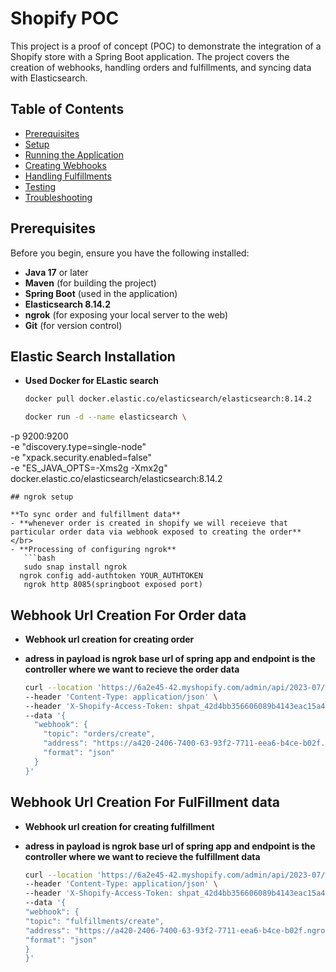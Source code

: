 # Shopify POC

This project is a proof of concept (POC) to demonstrate the integration of a Shopify store with a Spring Boot application. The project covers the creation of webhooks, handling orders and fulfillments, and syncing data with Elasticsearch.

## Table of Contents

- [Prerequisites](#prerequisites)
- [Setup](#setup)
- [Running the Application](#running-the-application)
- [Creating Webhooks](#creating-webhooks)
- [Handling Fulfillments](#handling-fulfillments)
- [Testing](#testing)
- [Troubleshooting](#troubleshooting)

## Prerequisites

Before you begin, ensure you have the following installed:

- **Java 17** or later
- **Maven** (for building the project)
- **Spring Boot** (used in the application)
- **Elasticsearch 8.14.2**
- **ngrok** (for exposing your local server to the web)
- **Git** (for version control)

## Elastic Search Installation
- **Used Docker for ELastic search** 


   ```bash
   docker pull docker.elastic.co/elasticsearch/elasticsearch:8.14.2
   
   docker run -d --name elasticsearch \
-p 9200:9200 \
-e "discovery.type=single-node" \
-e "xpack.security.enabled=false" \
-e "ES_JAVA_OPTS=-Xms2g -Xmx2g" \
docker.elastic.co/elasticsearch/elasticsearch:8.14.2

```
## ngrok setup

**To sync order and fulfillment data**
- **whenever order is created in shopify we will receieve that particular order data via webhook exposed to creating the order**
</br>
- **Processing of configuring ngrok**
   ```bash
   sudo snap install ngrok
  ngrok config add-authtoken YOUR_AUTHTOKEN
   ngrok http 8085(springboot exposed port)
  ```

## Webhook Url Creation For Order data
- **Webhook url creation for creating order**
- **adress in payload is ngrok base url of spring app and endpoint is the controller where we want to recieve the order data**

   ```bash
   curl --location 'https://6a2e45-42.myshopify.com/admin/api/2023-07/webhooks.json' \
   --header 'Content-Type: application/json' \
   --header 'X-Shopify-Access-Token: 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' \
   --data '{
     "webhook": {
       "topic": "orders/create",
       "address": "https://a420-2406-7400-63-93f2-7711-eea6-b4ce-b02f.ngrok-free.app/webhook/orders/create",
       "format": "json"
     }
   }'

  ```

## Webhook Url Creation For FulFillment data
- **Webhook url creation for creating fulfillment**
- **adress in payload is ngrok base url of spring app and endpoint is the controller where we want to recieve the fulfillment data**

   ```bash
   curl --location 'https://6a2e45-42.myshopify.com/admin/api/2023-07/webhooks.json' \
   --header 'Content-Type: application/json' \
   --header 'X-Shopify-Access-Token: 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' \
   --data '{
   "webhook": {
   "topic": "fulfillments/create",
   "address": "https://a420-2406-7400-63-93f2-7711-eea6-b4ce-b02f.ngrok-free.app/webhook/fulfillment/create",
   "format": "json"
   }
   }'

  ```